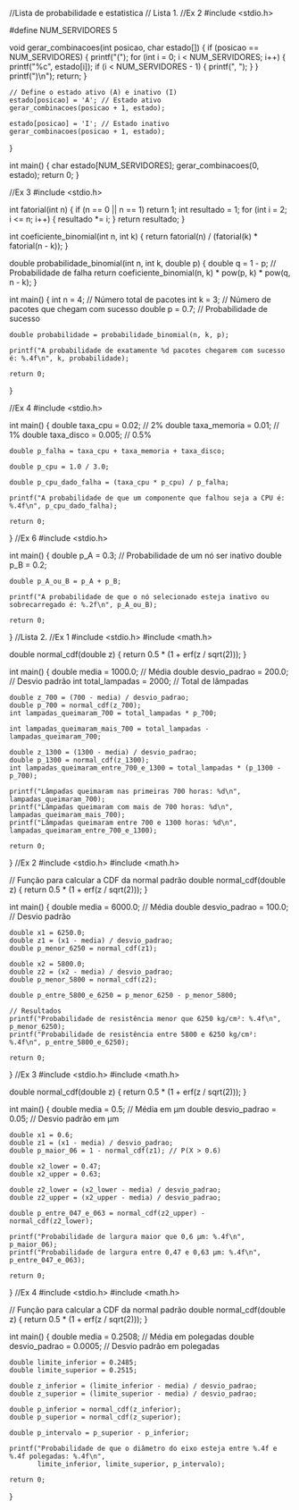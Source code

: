 //Lista de probabilidade e estatistica
// Lista 1.
//Ex 2
#include <stdio.h>

#define NUM_SERVIDORES 5

void gerar_combinacoes(int posicao, char estado[]) {
    if (posicao == NUM_SERVIDORES) {
        printf("(");
        for (int i = 0; i < NUM_SERVIDORES; i++) {
            printf("%c", estado[i]);
            if (i < NUM_SERVIDORES - 1) {
                printf(", ");
            }
        }
        printf(")\n");
        return;
    }

    // Define o estado ativo (A) e inativo (I)
    estado[posicao] = 'A'; // Estado ativo
    gerar_combinacoes(posicao + 1, estado);
    
    estado[posicao] = 'I'; // Estado inativo
    gerar_combinacoes(posicao + 1, estado);
}

int main() {
    char estado[NUM_SERVIDORES];
    gerar_combinacoes(0, estado);
    return 0;
}

//Ex 3
#include <stdio.h>

int fatorial(int n) {
    if (n == 0 || n == 1)
        return 1;
    int resultado = 1;
    for (int i = 2; i <= n; i++) {
        resultado *= i;
    }
    return resultado;
}


int coeficiente_binomial(int n, int k) {
    return fatorial(n) / (fatorial(k) * fatorial(n - k));
}

double probabilidade_binomial(int n, int k, double p) {
    double q = 1 - p; // Probabilidade de falha
    return coeficiente_binomial(n, k) * pow(p, k) * pow(q, n - k);
}

int main() {
    int n = 4; // Número total de pacotes
    int k = 3; // Número de pacotes que chegam com sucesso
    double p = 0.7; // Probabilidade de sucesso

    double probabilidade = probabilidade_binomial(n, k, p);
    
    printf("A probabilidade de exatamente %d pacotes chegarem com sucesso é: %.4f\n", k, probabilidade);
    
    return 0;
}

//Ex 4
#include <stdio.h>

int main() {
    double taxa_cpu = 0.02;   // 2%
    double taxa_memoria = 0.01; // 1%
    double taxa_disco = 0.005;   // 0.5%

    double p_falha = taxa_cpu + taxa_memoria + taxa_disco;

    double p_cpu = 1.0 / 3.0;

    double p_cpu_dado_falha = (taxa_cpu * p_cpu) / p_falha;

    printf("A probabilidade de que um componente que falhou seja a CPU é: %.4f\n", p_cpu_dado_falha);

    return 0;
}
//Ex 6
#include <stdio.h>

int main() {
    double p_A = 0.3; // Probabilidade de um nó ser inativo
    double p_B = 0.2;

    double p_A_ou_B = p_A + p_B;

    printf("A probabilidade de que o nó selecionado esteja inativo ou sobrecarregado é: %.2f\n", p_A_ou_B);

    return 0;
}
//Lista 2.
//Ex 1
#include <stdio.h>
#include <math.h>

double normal_cdf(double z) {
    return 0.5 * (1 + erf(z / sqrt(2)));
}

int main() {
    double media = 1000.0;          // Média
    double desvio_padrao = 200.0;   // Desvio padrão
    int total_lampadas = 2000;      // Total de lâmpadas

    double z_700 = (700 - media) / desvio_padrao;
    double p_700 = normal_cdf(z_700);
    int lampadas_queimaram_700 = total_lampadas * p_700;

    int lampadas_queimaram_mais_700 = total_lampadas - lampadas_queimaram_700;

    double z_1300 = (1300 - media) / desvio_padrao;
    double p_1300 = normal_cdf(z_1300);
    int lampadas_queimaram_entre_700_e_1300 = total_lampadas * (p_1300 - p_700);

    printf("Lâmpadas queimaram nas primeiras 700 horas: %d\n", lampadas_queimaram_700);
    printf("Lâmpadas queimaram com mais de 700 horas: %d\n", lampadas_queimaram_mais_700);
    printf("Lâmpadas queimaram entre 700 e 1300 horas: %d\n", lampadas_queimaram_entre_700_e_1300);

    return 0;
}
//Ex 2
#include <stdio.h>
#include <math.h>

// Função para calcular a CDF da normal padrão
double normal_cdf(double z) {
    return 0.5 * (1 + erf(z / sqrt(2)));
}

int main() {
    double media = 6000.0;          // Média
    double desvio_padrao = 100.0;   // Desvio padrão

    double x1 = 6250.0;
    double z1 = (x1 - media) / desvio_padrao;
    double p_menor_6250 = normal_cdf(z1);

    double x2 = 5800.0;
    double z2 = (x2 - media) / desvio_padrao;
    double p_menor_5800 = normal_cdf(z2);
    
    double p_entre_5800_e_6250 = p_menor_6250 - p_menor_5800;

    // Resultados
    printf("Probabilidade de resistência menor que 6250 kg/cm²: %.4f\n", p_menor_6250);
    printf("Probabilidade de resistência entre 5800 e 6250 kg/cm²: %.4f\n", p_entre_5800_e_6250);

    return 0;
}
//Ex 3
#include <stdio.h>
#include <math.h>

double normal_cdf(double z) {
    return 0.5 * (1 + erf(z / sqrt(2)));
}

int main() {
    double media = 0.5;          // Média em μm
    double desvio_padrao = 0.05; // Desvio padrão em μm

    double x1 = 0.6;
    double z1 = (x1 - media) / desvio_padrao;
    double p_maior_06 = 1 - normal_cdf(z1); // P(X > 0.6)

    double x2_lower = 0.47;
    double x2_upper = 0.63;
    
    double z2_lower = (x2_lower - media) / desvio_padrao;
    double z2_upper = (x2_upper - media) / desvio_padrao;

    double p_entre_047_e_063 = normal_cdf(z2_upper) - normal_cdf(z2_lower);

    printf("Probabilidade de largura maior que 0,6 μm: %.4f\n", p_maior_06);
    printf("Probabilidade de largura entre 0,47 e 0,63 μm: %.4f\n", p_entre_047_e_063);

    return 0;
}
//Ex 4
#include <stdio.h>
#include <math.h>

// Função para calcular a CDF da normal padrão
double normal_cdf(double z) {
    return 0.5 * (1 + erf(z / sqrt(2)));
}

int main() {
    double media = 0.2508;          // Média em polegadas
    double desvio_padrao = 0.0005;  // Desvio padrão em polegadas

    double limite_inferior = 0.2485;
    double limite_superior = 0.2515;

    double z_inferior = (limite_inferior - media) / desvio_padrao;
    double z_superior = (limite_superior - media) / desvio_padrao;

    double p_inferior = normal_cdf(z_inferior);
    double p_superior = normal_cdf(z_superior);

    double p_intervalo = p_superior - p_inferior;

    printf("Probabilidade de que o diâmetro do eixo esteja entre %.4f e %.4f polegadas: %.4f\n", 
           limite_inferior, limite_superior, p_intervalo);

    return 0;
}
